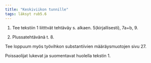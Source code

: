 ```yaml
---
title: "Keskiviikon tunnille"
tags: läksyt rub5.6
---
```


1. Tee tekstiin 1 liitttvät tehtäväy s. alkaen. 5(kirjallisesti), 7a+b, 9.

2. Plussatehtävänä t. 8.

Tee loppuum myös työvihkon substantiivien määräysmuotojen sivu 27.

Poissaolijat lukevat ja suomentavat huolella tekstin 1.